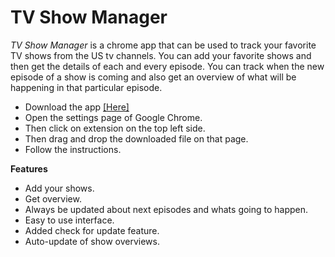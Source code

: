 TV Show Manager
===============

*TV Show Manager* is a chrome app that can be used to track your favorite TV shows from the US tv channels. You can add your favorite shows and then get the details of each and every episode. You can track when the new episode of a show is coming and also get an overview of what will be happening in that particular episode.


* Download the app <a target="_blank" href="http://goo.gl/qx8mS0">[Here]</a>
* Open the settings page of Google Chrome.
* Then click on extension on the top left side.
* Then drag and drop the downloaded file on that page.
* Follow the instructions.

**Features**

* Add your shows.
* Get overview.
* Always be updated about next episodes and whats going to happen.
* Easy to use interface.
* Added check for update feature.
* Auto-update of show overviews.